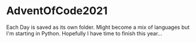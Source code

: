 # AdventOfCode2021

Each Day is saved as its own folder. Might become a mix of languages but I'm starting in Python. Hopefully I have time to finish this year...